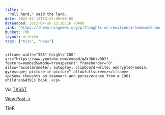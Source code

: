 ```yaml
---
title: > 
 "Pull hard," said the lard.
date: 2022-04-12T13:57:00+00:00
dateadded: 2022-04-16 23:10:16 -0400
link: "https://themorningnews.org/p/thoughts-on-resilience-teamwork-and-perseverance-from-a-1961-childrens-book"
bucket: TMR
layout: urlnote
tags: ["misc", "news"]
--- 
```




  
    
  

  
    <iframe width="356" height="200" src="https://www.youtube.com/embed/qAYdbGtv9DY?feature=oembed&wmode=transparent" frameborder="0" allow="accelerometer; autoplay; clipboard-write; encrypted-media; gyroscope; picture-in-picture" allowfullscreen></iframe>
    <p>Some thoughts on teamwork and perseverance from a 1961 children&#39;s book. </p>

<p>Via <a href="https://thekidshouldseethis.com/post/i-cant-said-the-ant-by-polly-cameron-a-nonsense-story-read-aloud">TKSST</a></p>
  
  <p><a href="https://themorningnews.org/p/thoughts-on-resilience-teamwork-and-perseverance-from-a-1961-childrens-book">View Post &rarr;</a></p>



 <!-- end excerpt --> 
<div class='bucket'><a class='internal-link' src='_notes/buckets/TMR'>TMR</a></div> 
